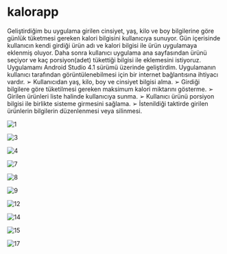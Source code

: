 # kalorapp
Geliştirdiğim bu uygulama girilen cinsiyet, yaş, kilo ve boy bilgilerine göre günlük
tüketmesi gereken kalori bilgisini kullanıcıya sunuyor. Gün içerisinde kullanıcın
kendi girdiği ürün adı ve kalori bilgisi ile ürün uygulamaya eklenmiş oluyor. Daha
sonra kullanıcı uygulama ana sayfasından ürünü seçiyor ve kaç porsiyon(adet)
tükettiği bilgisi ile eklemesini istiyoruz. 
Uygulamamı Android Studio 4.1 sürümü üzerinde geliştirdim. Uygulamanın kullanıcı tarafından
görüntülenebilmesi için bir internet bağlantısına ihtiyacı vardır.
➢ Kullanıcıdan yaş, kilo, boy ve cinsiyet bilgisi alma.
➢ Girdiği bilgilere göre tüketilmesi gereken maksimum kalori miktarını gösterme.
➢ Girilen ürünleri liste halinde kullanıcıya sunma.
➢ Kullanıcı ürünü porsiyon bilgisi ile birlikte sisteme girmesini sağlama.
➢ İstenildiği taktirde girilen ürünlerin bilgilerin düzenlenmesi veya silinmesi.

![1](https://user-images.githubusercontent.com/80495953/136474436-7a3677ed-ce85-461f-9644-239d1194359b.png)

![3](https://user-images.githubusercontent.com/80495953/136474444-8040b81d-5fc7-40cb-9d8b-d10e9ef8cc8b.png)

![4](https://user-images.githubusercontent.com/80495953/136474447-d920a675-64d0-4471-a202-dfc16ea2916c.png)

![7](https://user-images.githubusercontent.com/80495953/136474453-e0830029-d5ac-43db-a897-7564a604e032.png)

![8](https://user-images.githubusercontent.com/80495953/136474458-cf86ffec-61e3-4d08-b191-d5f10cbd92da.png)

![9](https://user-images.githubusercontent.com/80495953/136474461-d8393f24-ba34-40c0-9f03-045faf0beca5.png)

![12](https://user-images.githubusercontent.com/80495953/136474464-0ebd6386-8339-481c-a06a-b38a0ff44d33.png)

![14](https://user-images.githubusercontent.com/80495953/136474468-4051afcf-3a19-41de-8547-beb674f5bf85.png)

![15](https://user-images.githubusercontent.com/80495953/136474470-023cfffc-a75f-4f41-8b50-de75b9f394c3.jpg)

![17](https://user-images.githubusercontent.com/80495953/136474477-87acd7c4-72ab-4b05-8d86-0cab72b08146.jpg)

